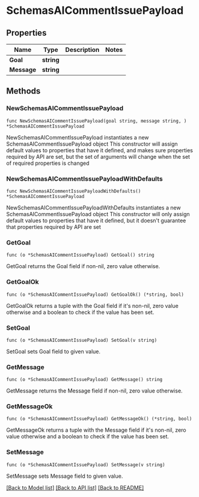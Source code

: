 # SchemasAICommentIssuePayload

## Properties

Name | Type | Description | Notes
------------ | ------------- | ------------- | -------------
**Goal** | **string** |  | 
**Message** | **string** |  | 

## Methods

### NewSchemasAICommentIssuePayload

`func NewSchemasAICommentIssuePayload(goal string, message string, ) *SchemasAICommentIssuePayload`

NewSchemasAICommentIssuePayload instantiates a new SchemasAICommentIssuePayload object
This constructor will assign default values to properties that have it defined,
and makes sure properties required by API are set, but the set of arguments
will change when the set of required properties is changed

### NewSchemasAICommentIssuePayloadWithDefaults

`func NewSchemasAICommentIssuePayloadWithDefaults() *SchemasAICommentIssuePayload`

NewSchemasAICommentIssuePayloadWithDefaults instantiates a new SchemasAICommentIssuePayload object
This constructor will only assign default values to properties that have it defined,
but it doesn't guarantee that properties required by API are set

### GetGoal

`func (o *SchemasAICommentIssuePayload) GetGoal() string`

GetGoal returns the Goal field if non-nil, zero value otherwise.

### GetGoalOk

`func (o *SchemasAICommentIssuePayload) GetGoalOk() (*string, bool)`

GetGoalOk returns a tuple with the Goal field if it's non-nil, zero value otherwise
and a boolean to check if the value has been set.

### SetGoal

`func (o *SchemasAICommentIssuePayload) SetGoal(v string)`

SetGoal sets Goal field to given value.


### GetMessage

`func (o *SchemasAICommentIssuePayload) GetMessage() string`

GetMessage returns the Message field if non-nil, zero value otherwise.

### GetMessageOk

`func (o *SchemasAICommentIssuePayload) GetMessageOk() (*string, bool)`

GetMessageOk returns a tuple with the Message field if it's non-nil, zero value otherwise
and a boolean to check if the value has been set.

### SetMessage

`func (o *SchemasAICommentIssuePayload) SetMessage(v string)`

SetMessage sets Message field to given value.



[[Back to Model list]](../README.md#documentation-for-models) [[Back to API list]](../README.md#documentation-for-api-endpoints) [[Back to README]](../README.md)



